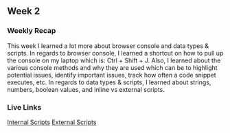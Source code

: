 ## Week 2

### Weekly Recap

This week I learned a lot more about browser console and data types & scripts. In regards to browser console, I learned a shortcut on how to pull up the console on my laptop which is: Ctrl + Shift + J. Also, I learned about the various console methods and why they are used which can be to highlight potential issues, identify important issues, track how often a code snippet executes, etc. In regards to data types & scripts, I learned about strings, numbers, boolean values, and inline vs external scripts. 

### Live Links

[Internal Scripts](https://chandlerh7.github.io/VSCode/week-2/index.html)
[External Scripts](https://chandlerh7.github.io/VSCode/week-2\pumpkinpatch.html)
